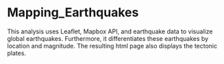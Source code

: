 # Mapping_Earthquakes

This analysis uses Leaflet, Mapbox API, and earthquake data to visualize global earthquakes. Furthermore, it differentiates these earthquakes by location and magnitude. The resulting html page also displays the tectonic plates.

